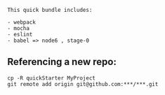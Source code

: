 ```
This quick bundle includes:

- webpack
- mocha
- eslint
- babel => node6 , stage-0
```

## Referencing a new repo:
```
cp -R quickStarter MyProject
git remote add origin git@github.com:***/***.git

```
